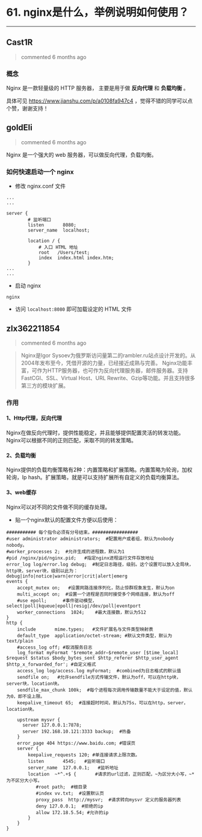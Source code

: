 
 # 61. nginx是什么，举例说明如何使用？ 
  
 ***
## Cast1R 
 > commented 6 months ago 

### 概念

Nginx 是一款轻量级的 HTTP 服务器， 主要是用于做 **反向代理** 和 **负载均衡** 。

具体可见 <https://www.jianshu.com/p/a0108fa947c4> ，觉得不错的同学可以点个赞，谢谢支持！

## goldEli 
 > commented 6 months ago 

Nginx 是一个强大的 web 服务器，可以做反向代理，负载均衡。

### 如何快速启动一个 nginx

* 修改 nginx.conf 文件


```
...
...

server {
        # 监听端口
        listen       8080;
        server_name  localhost;

        location / {
            # 入口 HTML 地址
            root   /Users/test;
            index  index.html index.htm;
        }
...
...

```

* 启动 nginx


```shell
nginx

```

* 访问 `localhost:8080` 即可加载设定的 HTML 文件
## zlx362211854 
 > commented 6 months ago 

>Nginx是lgor Sysoev为俄罗斯访问量第二的rambler.ru站点设计开发的。从2004年发布至今，凭借开源的力量，已经接近成熟与完善。
Nginx功能丰富，可作为HTTP服务器，也可作为反向代理服务器，邮件服务器。支持FastCGI、SSL、Virtual Host、URL Rewrite、Gzip等功能。并且支持很多第三方的模块扩展。
### 作用
#### 1、Http代理，反向代理

Nginx在做反向代理时，提供性能稳定，并且能够提供配置灵活的转发功能。Nginx可以根据不同的正则匹配，采取不同的转发策略。
#### 2、负载均衡
Nginx提供的负载均衡策略有2种：内置策略和扩展策略。内置策略为轮询，加权轮询，Ip hash。扩展策略，就是可以支持扩展所有自定义的负载均衡算法。
#### 3、web缓存
Nginx可以对不同的文件做不同的缓存处理。


* 贴一个nginx默认的配置文件方便以后使用：

```shell
########### 每个指令必须有分号结束。#################
#user administrator administrators;  #配置用户或者组，默认为nobody nobody。
#worker_processes 2;  #允许生成的进程数，默认为1
#pid /nginx/pid/nginx.pid;   #指定nginx进程运行文件存放地址
error_log log/error.log debug;  #制定日志路径，级别。这个设置可以放入全局块，http块，server块，级别以此为：debug|info|notice|warn|error|crit|alert|emerg
events {
    accept_mutex on;   #设置网路连接序列化，防止惊群现象发生，默认为on
    multi_accept on;  #设置一个进程是否同时接受多个网络连接，默认为off
    #use epoll;      #事件驱动模型，select|poll|kqueue|epoll|resig|/dev/poll|eventport
    worker_connections  1024;    #最大连接数，默认为512
}
http {
    include       mime.types;   #文件扩展名与文件类型映射表
    default_type  application/octet-stream; #默认文件类型，默认为text/plain
    #access_log off; #取消服务日志    
    log_format myFormat '$remote_addr–$remote_user [$time_local] $request $status $body_bytes_sent $http_referer $http_user_agent $http_x_forwarded_for'; #自定义格式
    access_log log/access.log myFormat;  #combined为日志格式的默认值
    sendfile on;   #允许sendfile方式传输文件，默认为off，可以在http块，server块，location块。
    sendfile_max_chunk 100k;  #每个进程每次调用传输数量不能大于设定的值，默认为0，即不设上限。
    keepalive_timeout 65;  #连接超时时间，默认为75s，可以在http，server，location块。

    upstream mysvr {   
      server 127.0.0.1:7878;
      server 192.168.10.121:3333 backup;  #热备
    }
    error_page 404 https://www.baidu.com; #错误页
    server {
        keepalive_requests 120; #单连接请求上限次数。
        listen       4545;   #监听端口
        server_name  127.0.0.1;   #监听地址       
        location  ~*^.+$ {       #请求的url过滤，正则匹配，~为区分大小写，~*为不区分大小写。
           #root path;  #根目录
           #index vv.txt;  #设置默认页
           proxy_pass  http://mysvr;  #请求转向mysvr 定义的服务器列表
           deny 127.0.0.1;  #拒绝的ip
           allow 172.18.5.54; #允许的ip           
        } 
    }
} 

```
